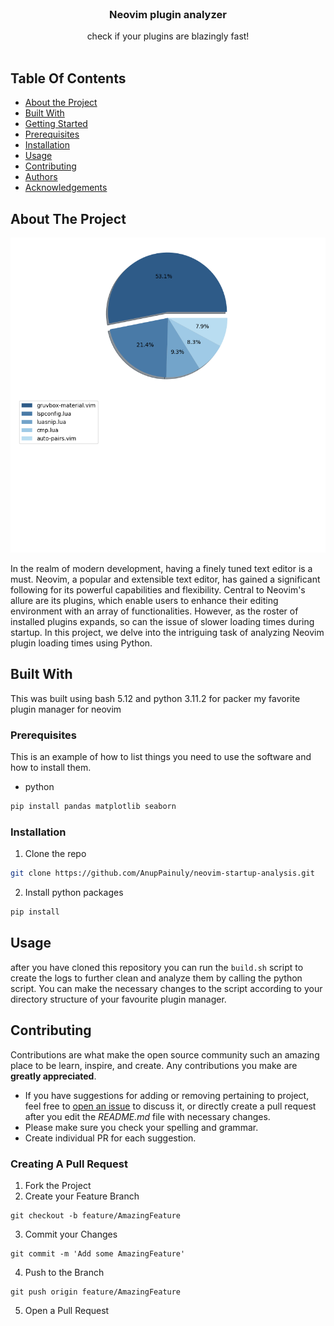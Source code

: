 <br/>
<p align="center">
  <h3 align="center">Neovim plugin analyzer</h3>

  <p align="center">
    check if your plugins are blazingly fast!
    <br/>
    <br/>
  </p>
</p>



## Table Of Contents

* [About the Project](#about-the-project)
* [Built With](#built-with)
* [Getting Started](#getting-started)
* [Prerequisites](#prerequisites)
* [Installation](#installation)
* [Usage](#usage)
* [Contributing](#contributing)
* [Authors](#authors)
* [Acknowledgements](#acknowledgements)

## About The Project

![Screen Shot](images/pie_chart.png)

In the realm of modern development, having a finely tuned text editor is a must. Neovim, a popular and extensible text editor, has gained a significant following for its powerful capabilities and flexibility. Central to Neovim's allure are its plugins, which enable users to enhance their editing environment with an array of functionalities. However, as the roster of installed plugins expands, so can the issue of slower loading times during startup. In this project, we delve into the intriguing task of analyzing Neovim plugin loading times using Python.

## Built With

This was built using bash 5.12 and python 3.11.2 for packer my favorite plugin manager for neovim 


### Prerequisites

This is an example of how to list things you need to use the software and how to install them.

* python

```sh
pip install pandas matplotlib seaborn
```

### Installation

1. Clone the repo

```sh
git clone https://github.com/AnupPainuly/neovim-startup-analysis.git
```

2. Install python packages

```sh
pip install
```

## Usage

after you have cloned this repository you can run the `build.sh` script to create the logs to further clean and analyze them by calling the python script. You can make the necessary changes to the script according to your directory structure of your favourite plugin manager.

## Contributing

Contributions are what make the open source community such an amazing place to be learn, inspire, and create. Any contributions you make are **greatly appreciated**.
* If you have suggestions for adding or removing pertaining to project, feel free to [open an issue](https://github.com/AnupPainuly/neovim-startup-analysis/issues/new) to discuss it, or directly create a pull request after you edit the *README.md* file with necessary changes.
* Please make sure you check your spelling and grammar.
* Create individual PR for each suggestion.

### Creating A Pull Request

1. Fork the Project
2. Create your Feature Branch 
```shell
git checkout -b feature/AmazingFeature
```
3. Commit your Changes 
```shell
git commit -m 'Add some AmazingFeature'
```
4. Push to the Branch 
```shell
git push origin feature/AmazingFeature
```
5. Open a Pull Request

